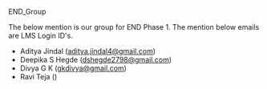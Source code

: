 END_Group

The below mention is our group for END Phase 1. The mention below emails are LMS Login ID's.

- Aditya Jindal (aditya.jindal4@gmail.com)
- Deepika S Hegde (dshegde2798@gmail.com)
- Divya G K (gkdivya@gmail.com)
- Ravi Teja ()
